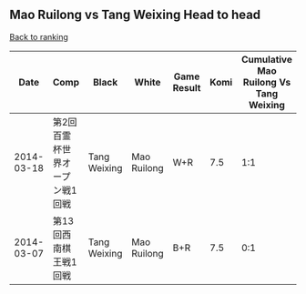 ## Mao Ruilong vs Tang Weixing Head to head

[Back to ranking](../../index.md)




| **Date** | **Comp** | **Black** | **White** | **Game Result** | **Komi** | **Cumulative Mao Ruilong Vs Tang Weixing** | **Mao Ruilong Streak** | **Tang Weixing Streak** | 
| --- | --- | --- | --- | --- | --- | --- | --- | --- |
| 2014-03-18 | 第2回百霊杯世界オープン戦1回戦 | Tang Weixing | Mao Ruilong | W+R | 7.5 | 1:1 | 1 | 0 | 
| 2014-03-07 | 第13回西南棋王戦1回戦 | Tang Weixing | Mao Ruilong | B+R | 7.5 | 0:1 | 0 | 1 |




